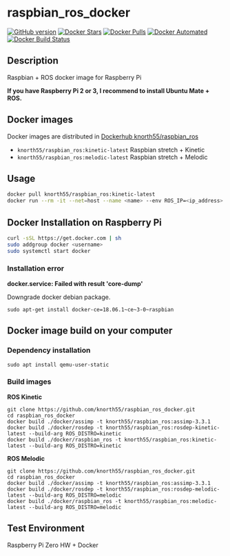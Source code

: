# raspbian_ros_docker

[![GitHub version](https://badge.fury.io/gh/knorth55%2Fraspbian_ros_docker.svg)](https://badge.fury.io/gh/knorth55%2Fraspbian_ros_docker)
[![Docker Stars](https://img.shields.io/docker/stars/knorth55/raspbian_ros.svg)](https://hub.docker.com/r/knorth55/raspbian_ros)
[![Docker Pulls](https://img.shields.io/docker/pulls/knorth55/raspbian_ros.svg)](https://hub.docker.com/r/knorth55/raspbian_ros)
[![Docker Automated](https://img.shields.io/docker/cloud/automated/knorth55/raspbian_ros.svg)](https://hub.docker.com/r/knorth55/raspbian_ros)
[![Docker Build Status](https://img.shields.io/docker/cloud/build/knorth55/raspbian_ros.svg)](https://hub.docker.com/r/knorth55/raspbian_ros)

## Description

Raspbian + ROS docker image for Raspberry Pi

**If you have Raspberry Pi 2 or 3, I recommend to install Ubuntu Mate + ROS.**

## Docker images

Docker images are distributed in [Dockerhub knorth55/raspbian_ros](https://hub.docker.com/r/knorth55/raspbian_ros)

- `knorth55/raspbian_ros:kinetic-latest` Raspbian stretch + Kinetic
- `knorth55/raspbian_ros:melodic-latest` Raspbian stretch + Melodic

## Usage

```bash
docker pull knorth55/raspbian_ros:kinetic-latest
docker run --rm -it --net=host --name <name> --env ROS_IP=<ip_address> --env ROS_MASTER_URI=http://<master_uri>:11311 knorth55/raspbian_ros:kinetic-latest /bin/bash
```

## Docker Installation on Raspberry Pi

```bash
curl -sSL https://get.docker.com | sh
sudo addgroup docker <username>
sudo systemctl start docker
```

### Installation error

**docker.service: Failed with result 'core-dump'**

Downgrade docker debian package.

`sudo apt-get install docker-ce=18.06.1~ce~3-0~raspbian`


## Docker image build on your computer 

### Dependency installation

`sudo apt install qemu-user-static`

### Build images

**ROS Kinetic**
```
git clone https://github.com/knorth55/raspbian_ros_docker.git
cd raspbian_ros_docker
docker build ./docker/assimp -t knorth55/raspbian_ros:assimp-3.3.1
docker build ./docker/rosdep -t knorth55/raspbian_ros:rosdep-kinetic-latest --build-arg ROS_DISTRO=kinetic
docker build ./docker/raspbian_ros -t knorth55/raspbian_ros:kinetic-latest --build-arg ROS_DISTRO=kinetic
```

**ROS Melodic**
```
git clone https://github.com/knorth55/raspbian_ros_docker.git
cd raspbian_ros_docker
docker build ./docker/assimp -t knorth55/raspbian_ros:assimp-3.3.1
docker build ./docker/rosdep -t knorth55/raspbian_ros:rosdep-melodic-latest --build-arg ROS_DISTRO=melodic
docker build ./docker/raspbian_ros -t knorth55/raspbian_ros:melodic-latest --build-arg ROS_DISTRO=melodic
```

## Test Environment

Raspberry Pi Zero HW + Docker
